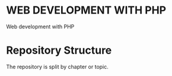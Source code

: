 # WEB DEVELOPMENT WITH PHP
Web development with PHP 

# Repository Structure 
The repository is split by chapter or topic. 

